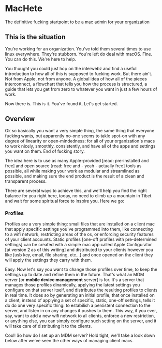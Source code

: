 # MacHete
The definitive fucking startpoint to be a mac admin for your organization

## This is the situation

You're working for an organization. You've told them several times to use linux everywhere. They're stubborn. You're left do deal with macOS. Fine. You can do this. We're here to help.

You thought you could just hop on the interwebz and find a useful introduction to how all of this is supposed to fucking work. But there ain't. Not from Apple, not from anyone. A global idea of how all of the pieces interconnect, a flowchart that tells you how the process is structured, a guide that lets you get from zero to whatever you want in just a few hours of work.

Now there is. This is it. You've found it. Let's get started.

## Overview

Ok so basically you want a very simple thing, the same thing that everyone fucking wants, but apparently no-one seems to takle spot-on with any degree of linearity or open-mindedness: for all of your organization's macs to work nicely, smoothly, consistently, and have all of the apps and settings you want on them. End of fucking story.

The idea here is to use as many Apple-provided [read: pre-installed and free] and open source [read: free and - yeah - actually free] tools as possible, all while making your work as modular and streamlined as possible, and making sure the end product is the result of a clean and transparent process.

There are several ways to achieve this, and we'll help you find the right balance for you right here, today, no need to climb up a mountain in Tibet and wait for some spiritual force to inspire you. Here we go:

### Profiles

Profiles are a very simple thing: small files that are installed on a client mac that apply specific settings you've programmed into them, like connecting to a wifi network, restricting areas of the os, or enforcing security features of your client accounts. Static profiles [one-off profiles with pre-determined settings] can be created with a simple mac app called Apple Configurator [at version 2 as of this writing] and distributed to your clients however you like [usb key, email, file sharing, etc...] and once opened on the client they will apply the settings they carry with them.

Easy. Now let's say you want to change those profiles over time, to keep the settings up to date and refine them in the future. That's what an MDM server [or **mobile device management** server] is for. It's a server that manages those profiles dinamically, applying the latest settings you configure on that server itself, and distributes the resulting profiles to clients in real time. It does so by generating an initial profile, that once installed on a client, instead of applying a set of specific, static, one-off settings, tells it do do one very specific thing: to estabilish a persistent connection to the server, and listen in on any changes it pushes to them. This way, if you ever, say, want to add a new wifi network to all clients, enforce a new restriction, or anything else, you can simply configure such setting on the server, and it will take care of distributing it to the clients.

Cool! So how do I set up an MDM server? Hold tight, we'll take a look down below after we've seen the other ways of managing client macs.


